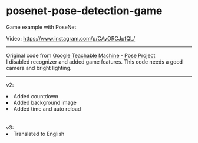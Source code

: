 # posenet-pose-detection-game
Game example with PoseNet

Video: https://www.instagram.com/p/CAyORCJpfQL/

------
Original code from <a href="https://teachablemachine.withgoogle.com/train/pose">Google Teachable Machine - Pose Project</a>
<br>
I disabled recognizer and added game features. This code needs a good camera and bright lighting.

-------
v2:
<br>
<li>Added countdown</li>
<li>Added background image</li>
<li>Added time and auto reload</li>
<br>
<br>
v3:
<br>
<li>Translated to English</li>
